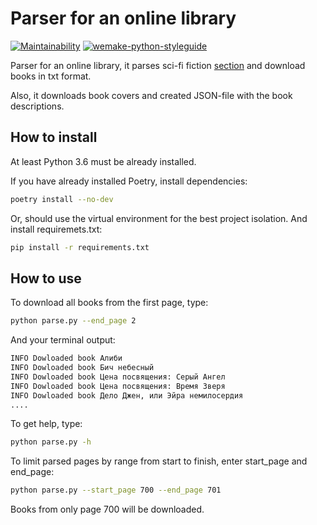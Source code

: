 # Parser for an online library

[![Maintainability](https://api.codeclimate.com/v1/badges/1cdba607bb5fa596ad0c/maintainability)](https://codeclimate.com/github/alpden550/books-library-restyle/maintainability) [![wemake-python-styleguide](https://img.shields.io/badge/style-wemake-000000.svg)](https://github.com/wemake-services/wemake-python-styleguide)

Parser for an online library, it parses sci-fi fiction [section](http://tululu.org/l55/) and download books in txt format.

Also, it downloads book covers and created JSON-file with the book descriptions.

## How to install

At least Python 3.6 must be already installed.

If you have already installed Poetry, install dependencies:

```bash
poetry install --no-dev
```

Or, should use the virtual environment for the best project isolation. And install requiremets.txt:

```bash
pip install -r requirements.txt
```

## How to use

To download all books from the first page, type:

```bash
python parse.py --end_page 2
```

And your terminal output:

```bash
INFO Dowloaded book Алиби
INFO Dowloaded book Бич небесный
INFO Dowloaded book Цена посвящения: Серый Ангел
INFO Dowloaded book Цена посвящения: Время Зверя
INFO Dowloaded book Дело Джен, или Эйра немилосердия
....
```

To get help, type:

```bash
python parse.py -h
```

To limit parsed pages by range from start to finish, enter start_page and end_page:

```bash
python parse.py --start_page 700 --end_page 701
```

Books from only page 700 will be downloaded.
